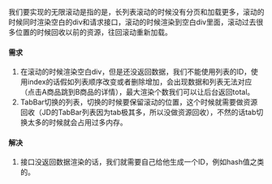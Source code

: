 我们要实现的无限滚动是指的是，长列表滚动的时候没有分页和加载更多，滚动的时候同时渲染空白的div和请求接口，滚动的时候渲染到空白div里面，滚动过去很多位置的时候回收以前的资源，往回滚动重新加载。

#### 需求

1. 在滚动的时候渲染空白div，但是还没返回数据，我们不能使用列表的ID，使用index的话假如列表顺序改变或者删除增加，会出现数据和列表无法对应（点击A商品跳到B商品的详情），最大渲染个数我们可以让后台返回total。
2. TabBar切换的列表，切换的时候要保留滚动的位置，这个时候就需要做资源回收（JD的TabBar列表因为tab极其多，所以没做资源回收），不然的话tab切换太多的时候就会占用过多内存。

#### 解决

1. 接口没返回数据渲染的话，我们就需要自己给他生成一个ID，例如hash值之类的。



